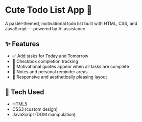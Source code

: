 # Cute Todo List App 🌼

A pastel-themed, motivational todo list built with HTML, CSS, and JavaScript — powered by AI assistance.

## ✨ Features

- ✅ Add tasks for Today and Tomorrow
- 🌟 Checkbox completion tracking
- 💬 Motivational quotes appear when all tasks are complete
- 📝 Notes and personal reminder areas
- 💚 Responsive and aesthetically pleasing layout

## 🔧 Tech Used

- HTML5
- CSS3 (custom design)
- JavaScript (DOM manipulation)

